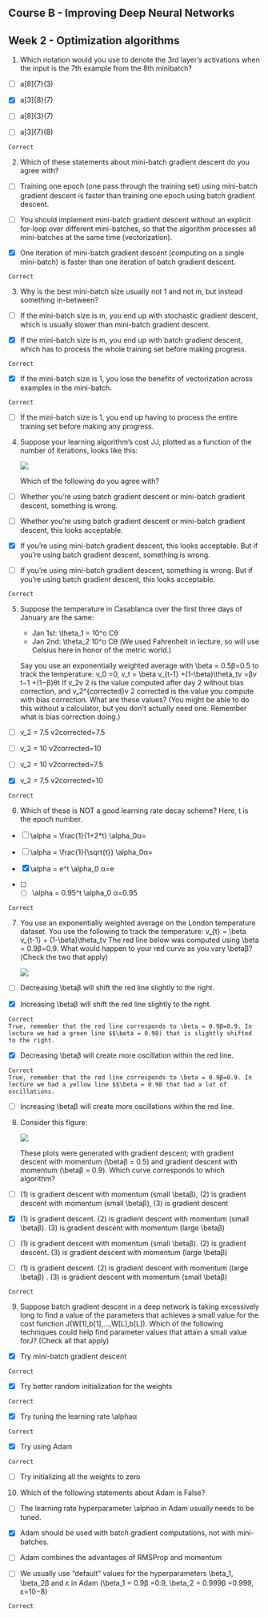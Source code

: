 ## Course B - Improving Deep Neural Networks

## Week 2 - Optimization algorithms

1. Which notation would you use to denote the 3rd layer’s activations when the input is the 7th example from the 8th minibatch?

- [ ] a[8]{7}(3)

- [x] a[3]{8}(7)

- [ ] a[8]{3}(7)

- [ ] a[3]{7}(8)

```
Correct
```

2. Which of these statements about mini-batch gradient descent do you agree with?

- [ ] Training one epoch (one pass through the training set) using mini-batch gradient descent is faster than training one epoch using batch gradient descent.

- [ ] You should implement mini-batch gradient descent without an explicit for-loop over different mini-batches, so that the algorithm processes all mini-batches at the same time (vectorization).

- [x] One iteration of mini-batch gradient descent (computing on a single mini-batch) is faster than one iteration of batch gradient descent.

```
Correct
```

3. Why is the best mini-batch size usually not 1 and not m, but instead something in-between?

- [ ] If the mini-batch size is m, you end up with stochastic gradient descent, which is usually slower than mini-batch gradient descent.

- [x] If the mini-batch size is m, you end up with batch gradient descent, which has to process the whole training set before making progress.

```
Correct
```

- [x] If the mini-batch size is 1, you lose the benefits of vectorization across examples in the mini-batch.

```
Correct
```

- [ ] If the mini-batch size is 1, you end up having to process the entire training set before making any progress.


4. Suppose your learning algorithm’s cost JJ, plotted as a function of the number of iterations, looks like this:

   ![](q4.png)

   Which of the following do you agree with?

- [ ] Whether you’re using batch gradient descent or mini-batch gradient descent, something is wrong.

- [ ] Whether you’re using batch gradient descent or mini-batch gradient descent, this looks acceptable.

- [x] If you’re using mini-batch gradient descent, this looks acceptable. But if you’re using batch gradient descent, something is wrong.

- [ ] If you’re using mini-batch gradient descent, something is wrong. But if you’re using batch gradient descent, this looks acceptable.

```
Correct
```

5. Suppose the temperature in Casablanca over the first three days of January are the same:

   - Jan 1st: \theta_1 = 10^o Cθ 
   - Jan 2nd: \theta_2 10^o Cθ 
     (We used Fahrenheit in lecture, so will use Celsius here in honor of the metric world.)

   Say you use an exponentially weighted average with \beta = 0.5β=0.5 to track the temperature: v_0  =0, v_t = \beta v_{t-1} +(1-\beta)\theta_tv =βv t−1 +(1−β)θt If v_2v 2 is the value computed after day 2 without bias correction, and v_2^{corrected}v 2 corrected  is the value you compute with bias correction. What are these values? (You might be able to do this without a calculator, but you don't actually need one. Remember what is bias correction doing.)
- [ ] v_2 = 7.5 v2corrected=7.5

- [ ] v_2 = 10 v2corrected=10

- [ ] v_2 = 10 v2corrected=7.5

- [x] v_2 = 7.5 v2corrected=10

```
Correct
```
6. Which of these is NOT a good learning rate decay scheme? Here, t is the epoch number.

- [ ] \alpha = \frac{1}{1+2*t} \alpha_0α= 

- [ ] \alpha = \frac{1}{\sqrt{t}} \alpha_0α= 

- [x] \alpha = e^t \alpha_0 α=e 

- [ ] - [ ] \alpha = 0.95^t \alpha_0 α=0.95 

```
Correct
```

7. You use an exponentially weighted average on the London temperature dataset. You use the following to track the temperature: v_{t} = \beta v_{t-1} + (1-\beta)\theta_tv   The red line below was computed using \beta = 0.9β=0.9. What would happen to your red curve as you vary \betaβ? (Check the two that apply)

   ![](q7.png)

- [ ] Decreasing \betaβ will shift the red line slightly to the right.

- [x] Increasing \betaβ will shift the red line slightly to the right.

```
Correct
True, remember that the red line corresponds to \beta = 0.9β=0.9. In lecture we had a green line $$\beta = 0.98) that is slightly shifted to the right.
```

- [x] Decreasing \betaβ will create more oscillation within the red line.

```
Correct
True, remember that the red line corresponds to \beta = 0.9β=0.9. In lecture we had a yellow line $$\beta = 0.98 that had a lot of oscillations.
```

- [ ] Increasing \betaβ will create more oscillations within the red line.

8. Consider this figure:

   ![](q8.png)

   These plots were generated with gradient descent; with gradient descent with momentum (\betaβ = 0.5) and gradient descent with momentum (\betaβ = 0.9). Which curve corresponds to which algorithm?

- [ ] (1) is gradient descent with momentum (small \betaβ), (2) is gradient descent with momentum (small \betaβ), (3) is gradient descent

- [x] (1) is gradient descent. (2) is gradient descent with momentum (small \betaβ). (3) is gradient descent with momentum (large \betaβ)

- [ ] (1) is gradient descent with momentum (small \betaβ). (2) is gradient descent. (3) is gradient descent with momentum (large \betaβ)

- [ ] (1) is gradient descent. (2) is gradient descent with momentum (large \betaβ) . (3) is gradient descent with momentum (small \betaβ)

```
Correct
```

9. Suppose batch gradient descent in a deep network is taking excessively long to find a value of the parameters that achieves a small value for the cost function J(W[1],b[1],...,W[L],b[L]). Which of the following techniques could help find parameter values that attain a small value forJ? (Check all that apply)

- [x] Try mini-batch gradient descent

```
Correct
```

- [x] Try better random initialization for the weights

```
Correct
```

- [x] Try tuning the learning rate \alphaα

```
Correct
```

- [x] Try using Adam

```
Correct
```

- [ ] Try initializing all the weights to zero

10. Which of the following statements about Adam is False?

- [ ] The learning rate hyperparameter \alphaα in Adam usually needs to be tuned.

- [x] Adam should be used with batch gradient computations, not with mini-batches.

- [ ] Adam combines the advantages of RMSProp and momentum

- [ ] We usually use “default” values for the hyperparameters \beta_1, \beta_2β  and ε in Adam (\beta_1 = 0.9β  =0.9, \beta_2 = 0.999β  =0.999, ε=10−8)

```
Correct
```
